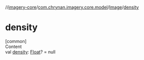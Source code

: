 //[imagery-core](../../../index.md)/[com.chrynan.imagery.core.model](../index.md)/[Image](index.md)/[density](density.md)



# density  
[common]  
Content  
val [density](density.md): [Float](https://kotlinlang.org/api/latest/jvm/stdlib/kotlin/-float/index.html)? = null  



